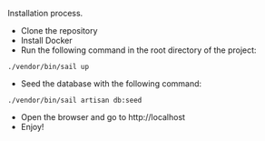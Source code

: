 Installation process.

* Clone the repository
* Install Docker
* Run the following command in the root directory of the project:
```
./vendor/bin/sail up
```
* Seed the database with the following command:
```
./vendor/bin/sail artisan db:seed
```
* Open the browser and go to http://localhost
* Enjoy!

